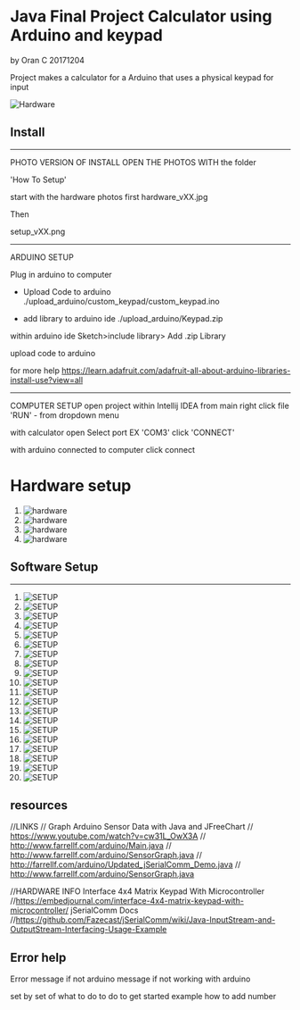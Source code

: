 # Java Final Project Calculator using Arduino and keypad
by Oran C 
20171204

Project makes a calculator for
a Arduino that uses a physical keypad for input

![Hardware](https://github.com/wisehackermonkey/java_gpio_raspi/blob/master/HOW%20TO%20SETUP/hardware_v1.jpg?raw=true)

## Install
---------------------------------------
PHOTO VERSION OF INSTALL
OPEN THE PHOTOS WITH the folder

'How To Setup'

start with the hardware photos first
hardware_vXX.jpg

Then

setup_vXX.png


---------------------------------------

ARDUINO SETUP

Plug in arduino to computer
- Upload Code to arduino 
./upload_arduino/custom_keypad/custom_keypad.ino

- add library to arduino ide
./upload_arduino/Keypad.zip

within arduino ide
Sketch>include library> Add .zip Library

upload code to arduino

for more help https://learn.adafruit.com/adafruit-all-about-arduino-libraries-install-use?view=all


---------------------------------------
COMPUTER SETUP
open project within Intellij IDEA
from main
right click file
'RUN' - from dropdown menu

with calculator open
Select port
EX
'COM3'
click 'CONNECT'

with arduino connected to computer 
click connect

# Hardware setup
1. ![hardware](https://github.com/wisehackermonkey/java_gpio_raspi/blob/master/HOW%20TO%20SETUP/hardware_v4.jpg?raw=true)
1. ![hardware](https://github.com/wisehackermonkey/java_gpio_raspi/blob/master/HOW%20TO%20SETUP/hardware_v5.jpg?raw=true)
1. ![hardware](https://github.com/wisehackermonkey/java_gpio_raspi/blob/master/HOW%20TO%20SETUP/hardware_v6.jpg?raw=true)
1. ![hardware](https://github.com/wisehackermonkey/java_gpio_raspi/blob/master/HOW%20TO%20SETUP/hardware_v7.jpg?raw=true)

## Software Setup
-------
1. ![SETUP](https://github.com/wisehackermonkey/java_gpio_raspi/blob/master/HOW%20TO%20SETUP/setup_v1.PNG?raw=true)
1. ![SETUP](https://github.com/wisehackermonkey/java_gpio_raspi/blob/master/HOW%20TO%20SETUP/setup_v2.PNG?raw=true)
1. ![SETUP](https://github.com/wisehackermonkey/java_gpio_raspi/blob/master/HOW%20TO%20SETUP/setup_v3.PNG?raw=true)
1. ![SETUP](https://github.com/wisehackermonkey/java_gpio_raspi/blob/master/HOW%20TO%20SETUP/setup_v4.PNG?raw=true)
1. ![SETUP](https://github.com/wisehackermonkey/java_gpio_raspi/blob/master/HOW%20TO%20SETUP/setup_v5.PNG?raw=true)
1. ![SETUP](https://github.com/wisehackermonkey/java_gpio_raspi/blob/master/HOW%20TO%20SETUP/setup_v6.PNG?raw=true)
1. ![SETUP](https://github.com/wisehackermonkey/java_gpio_raspi/blob/master/HOW%20TO%20SETUP/setup_v7.PNG?raw=true)
1. ![SETUP](https://github.com/wisehackermonkey/java_gpio_raspi/blob/master/HOW%20TO%20SETUP/setup_v8.PNG?raw=true)
1. ![SETUP](https://github.com/wisehackermonkey/java_gpio_raspi/blob/master/HOW%20TO%20SETUP/setup_v9.PNG?raw=true)
1. ![SETUP](https://github.com/wisehackermonkey/java_gpio_raspi/blob/master/HOW%20TO%20SETUP/setup_v10.PNG?raw=true)
1. ![SETUP](https://github.com/wisehackermonkey/java_gpio_raspi/blob/master/HOW%20TO%20SETUP/setup_v11.PNG?raw=true)
1. ![SETUP](https://github.com/wisehackermonkey/java_gpio_raspi/blob/master/HOW%20TO%20SETUP/setup_v12.PNG?raw=true)
1. ![SETUP](https://github.com/wisehackermonkey/java_gpio_raspi/blob/master/HOW%20TO%20SETUP/setup_v13.PNG?raw=true)
1. ![SETUP](https://github.com/wisehackermonkey/java_gpio_raspi/blob/master/HOW%20TO%20SETUP/setup_v14.PNG?raw=true)
1. ![SETUP](https://github.com/wisehackermonkey/java_gpio_raspi/blob/master/HOW%20TO%20SETUP/setup_v15.PNG?raw=true)
1. ![SETUP](https://github.com/wisehackermonkey/java_gpio_raspi/blob/master/HOW%20TO%20SETUP/setup_v16.PNG?raw=true)
1. ![SETUP](https://github.com/wisehackermonkey/java_gpio_raspi/blob/master/HOW%20TO%20SETUP/setup_v17.PNG?raw=true)
1. ![SETUP](https://github.com/wisehackermonkey/java_gpio_raspi/blob/master/HOW%20TO%20SETUP/setup_v18.PNG?raw=true)
1. ![SETUP](https://github.com/wisehackermonkey/java_gpio_raspi/blob/master/HOW%20TO%20SETUP/setup_v19.PNG?raw=true)
1. ![SETUP](https://github.com/wisehackermonkey/java_gpio_raspi/blob/master/HOW%20TO%20SETUP/setup_v20.jpg?raw=true)

## resources
//LINKS
// Graph Arduino Sensor Data with Java and JFreeChart
// https://www.youtube.com/watch?v=cw31L_OwX3A
// http://www.farrellf.com/arduino/Main.java
// http://www.farrellf.com/arduino/SensorGraph.java
// http://farrellf.com/arduino/Updated_jSerialComm_Demo.java
// http://www.farrellf.com/arduino/SensorGraph.java

//HARDWARE INFO
Interface 4x4 Matrix Keypad With Microcontroller
//https://embedjournal.com/interface-4x4-matrix-keypad-with-microcontroller/
jSerialComm Docs
//https://github.com/Fazecast/jSerialComm/wiki/Java-InputStream-and-OutputStream-Interfacing-Usage-Example

## Error help

Error message if not arduino
message if not working with arduino


set by set of what to do to do to get started
example how to add number